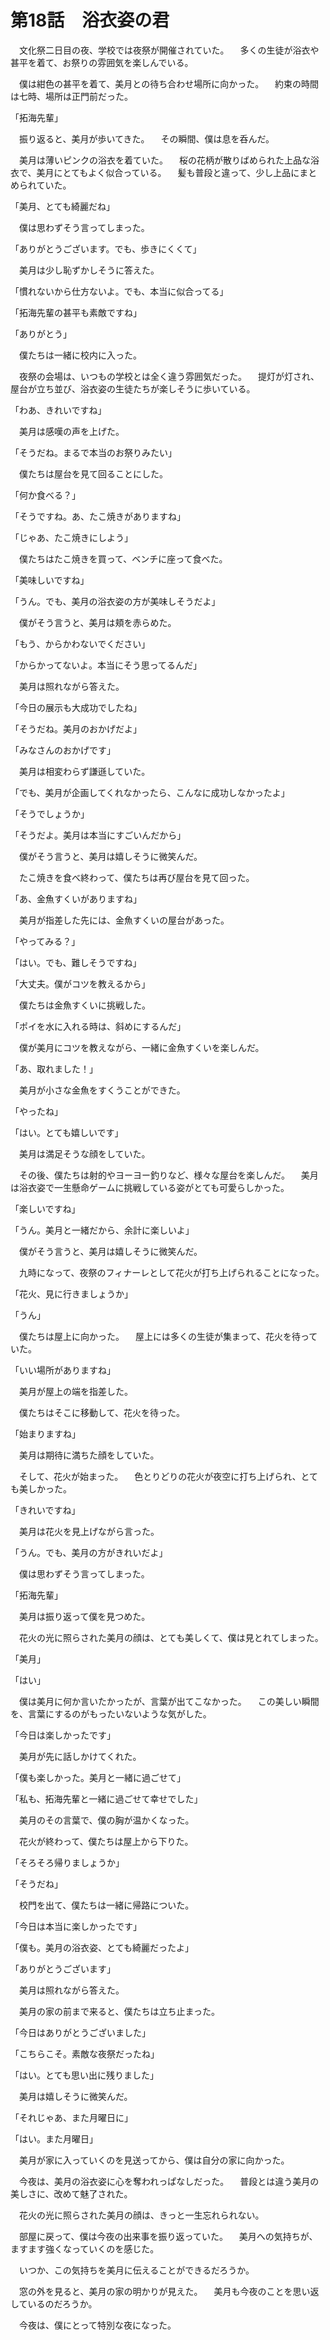 # 第18話　浴衣姿の君

　文化祭二日目の夜、学校では夜祭が開催されていた。
　多くの生徒が浴衣や甚平を着て、お祭りの雰囲気を楽しんでいる。

　僕は紺色の甚平を着て、美月との待ち合わせ場所に向かった。
　約束の時間は七時、場所は正門前だった。

「拓海先輩」

　振り返ると、美月が歩いてきた。
　その瞬間、僕は息を呑んだ。

　美月は薄いピンクの浴衣を着ていた。
　桜の花柄が散りばめられた上品な浴衣で、美月にとてもよく似合っている。
　髪も普段と違って、少し上品にまとめられていた。

「美月、とても綺麗だね」

　僕は思わずそう言ってしまった。

「ありがとうございます。でも、歩きにくくて」

　美月は少し恥ずかしそうに答えた。

「慣れないから仕方ないよ。でも、本当に似合ってる」

「拓海先輩の甚平も素敵ですね」

「ありがとう」

　僕たちは一緒に校内に入った。

　夜祭の会場は、いつもの学校とは全く違う雰囲気だった。
　提灯が灯され、屋台が立ち並び、浴衣姿の生徒たちが楽しそうに歩いている。

「わあ、きれいですね」

　美月は感嘆の声を上げた。

「そうだね。まるで本当のお祭りみたい」

　僕たちは屋台を見て回ることにした。

「何か食べる？」

「そうですね。あ、たこ焼きがありますね」

「じゃあ、たこ焼きにしよう」

　僕たちはたこ焼きを買って、ベンチに座って食べた。

「美味しいですね」

「うん。でも、美月の浴衣姿の方が美味しそうだよ」

　僕がそう言うと、美月は頬を赤らめた。

「もう、からかわないでください」

「からかってないよ。本当にそう思ってるんだ」

　美月は照れながら答えた。

「今日の展示も大成功でしたね」

「そうだね。美月のおかげだよ」

「みなさんのおかげです」

　美月は相変わらず謙遜していた。

「でも、美月が企画してくれなかったら、こんなに成功しなかったよ」

「そうでしょうか」

「そうだよ。美月は本当にすごいんだから」

　僕がそう言うと、美月は嬉しそうに微笑んだ。

　たこ焼きを食べ終わって、僕たちは再び屋台を見て回った。

「あ、金魚すくいがありますね」

　美月が指差した先には、金魚すくいの屋台があった。

「やってみる？」

「はい。でも、難しそうですね」

「大丈夫。僕がコツを教えるから」

　僕たちは金魚すくいに挑戦した。

「ポイを水に入れる時は、斜めにするんだ」

　僕が美月にコツを教えながら、一緒に金魚すくいを楽しんだ。

「あ、取れました！」

　美月が小さな金魚をすくうことができた。

「やったね」

「はい。とても嬉しいです」

　美月は満足そうな顔をしていた。

　その後、僕たちは射的やヨーヨー釣りなど、様々な屋台を楽しんだ。
　美月は浴衣姿で一生懸命ゲームに挑戦している姿がとても可愛らしかった。

「楽しいですね」

「うん。美月と一緒だから、余計に楽しいよ」

　僕がそう言うと、美月は嬉しそうに微笑んだ。

　九時になって、夜祭のフィナーレとして花火が打ち上げられることになった。

「花火、見に行きましょうか」

「うん」

　僕たちは屋上に向かった。
　屋上には多くの生徒が集まって、花火を待っていた。

「いい場所がありますね」

　美月が屋上の端を指差した。

　僕たちはそこに移動して、花火を待った。

「始まりますね」

　美月は期待に満ちた顔をしていた。

　そして、花火が始まった。
　色とりどりの花火が夜空に打ち上げられ、とても美しかった。

「きれいですね」

　美月は花火を見上げながら言った。

「うん。でも、美月の方がきれいだよ」

　僕は思わずそう言ってしまった。

「拓海先輩」

　美月は振り返って僕を見つめた。

　花火の光に照らされた美月の顔は、とても美しくて、僕は見とれてしまった。

「美月」

「はい」

　僕は美月に何か言いたかったが、言葉が出てこなかった。
　この美しい瞬間を、言葉にするのがもったいないような気がした。

「今日は楽しかったです」

　美月が先に話しかけてくれた。

「僕も楽しかった。美月と一緒に過ごせて」

「私も、拓海先輩と一緒に過ごせて幸せでした」

　美月のその言葉で、僕の胸が温かくなった。

　花火が終わって、僕たちは屋上から下りた。

「そろそろ帰りましょうか」

「そうだね」

　校門を出て、僕たちは一緒に帰路についた。

「今日は本当に楽しかったです」

「僕も。美月の浴衣姿、とても綺麗だったよ」

「ありがとうございます」

　美月は照れながら答えた。

　美月の家の前まで来ると、僕たちは立ち止まった。

「今日はありがとうございました」

「こちらこそ。素敵な夜祭だったね」

「はい。とても思い出に残りました」

　美月は嬉しそうに微笑んだ。

「それじゃあ、また月曜日に」

「はい。また月曜日」

　美月が家に入っていくのを見送ってから、僕は自分の家に向かった。

　今夜は、美月の浴衣姿に心を奪われっぱなしだった。
　普段とは違う美月の美しさに、改めて魅了された。

　花火の光に照らされた美月の顔は、きっと一生忘れられない。

　部屋に戻って、僕は今夜の出来事を振り返っていた。
　美月への気持ちが、ますます強くなっていくのを感じた。

　いつか、この気持ちを美月に伝えることができるだろうか。

　窓の外を見ると、美月の家の明かりが見えた。
　美月も今夜のことを思い返しているのだろうか。

　今夜は、僕にとって特別な夜になった。